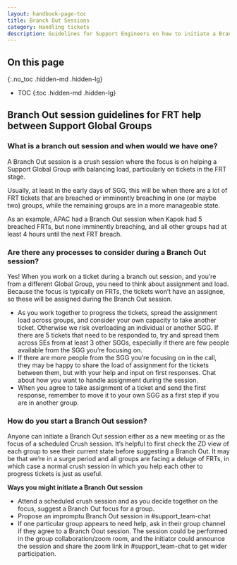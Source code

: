 ```yaml
---
layout: handbook-page-toc
title: Branch Out Sessions
category: Handling tickets
description: Guidelines for Support Engineers on how to initiate a Branch Out crush session in Support Global Groups 
---
```


## On this page
{:.no_toc .hidden-md .hidden-lg}

- TOC
{:toc .hidden-md .hidden-lg}

## Branch Out session guidelines for FRT help between Support Global Groups

### What is a branch out session and when would we have one?
A Branch Out session is a crush session where the focus is on helping a Support Global Group with balancing load, particularly on tickets in the FRT stage.

Usually, at least in the early days of SGG, this will be when there are a lot of FRT tickets that are breached or imminently breaching in one (or maybe two) groups, while the remaining groups are in a more manageable state.  

As an example, APAC had a Branch Out session when Kapok had 5 breached FRTs, but none imminently breaching, and all other groups had at least 4 hours until the next FRT breach.

### Are there any processes to consider during a Branch Out session?
Yes!  When you work on a ticket during a branch out session, and you’re from a different Global Group, you need to think about assignment and load.  Because the focus is typically on FRTs, the tickets won’t have an assignee, so these will be assigned during the Branch Out session.

- As you work together to progress the tickets, spread the assignment load across groups, and consider your own capacity to take another ticket. Otherwise we risk overloading an individual or another SGG. If there are 5 tickets that need to be responded to, try and spread them across SEs from at least 3 other SGGs, especially if there are few people available from the SGG you’re focusing on.
- If there are more people from the SGG you’re focusing on in the call, they may be happy to share the load of assignment for the tickets between them, but with your help and input on first responses.  Chat about how you want to handle assignment during the session.
- When you agree to take assignment of a ticket and send the first response, remember to move it to your own SGG as a first step if you are in another group.

### How do you start a Branch Out session?
Anyone can initiate a Branch Out session either as a new meeting or as the focus
of a scheduled Crush session. It’s helpful to first check the ZD view of each
group to see their current state before suggesting a Branch Out. It may be that
we’re in a surge period and all groups are facing a deluge of FRTs, in which case
a normal crush session in which you help each other to progress tickets is just as useful.

**Ways you might initiate a Branch Out session**
- Attend a scheduled crush session and as you decide together on the focus, suggest a Branch Out focus for a group.
- Propose an impromptu Branch Out session in #support_team-chat
- If one particular group appears to need help, ask in their group channel if they agree to a Branch Oout session. The session could be performed in the group collaboration/zoom room, and the initiator could announce the session and share the zoom link in #support_team-chat to get wider participation.

